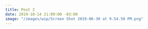 ```yaml
---
title: Post 2
date: 2019-10-14 21:09:00 -03:00
image: "/images/wip/Screen Shot 2019-06-30 at 9.54.50 PM.png"
---
```


